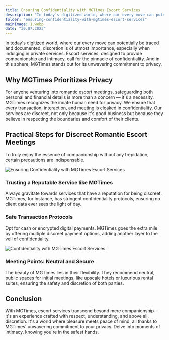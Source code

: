 ```yaml
---
title: Ensuring Confidentiality with MGTimes Escort Services
description: "In today's digitized world, where our every move can potentially be traced and documented, discretion is of utmost importance, especially when indulging in private services. Escort services, designed to provide companionship and intimacy, call for the pinnacle of confidentiality."
folder: "ensuring-confidentiality-with-mgtimes-escort-services"
mainImage: 1.webp
date: "30.07.2023"
---
```


In today's digitized world, where our every move can potentially be traced and documented, discretion is of utmost importance, especially when indulging in private services. Escort services, designed to provide companionship and intimacy, call for the pinnacle of confidentiality. And in this sphere, MGTimes stands out for its unwavering commitment to privacy.


## Why MGTimes Prioritizes Privacy
For anyone venturing into <a href="https://mgtimes.ae/services/romantic-escort-meetings" class="menu__link" data-v-f81b9fa1="">romantic escort meetings</a>, safeguarding both personal and financial details is more than a concern — it's a necessity.
MGTimes recognizes the innate human need for privacy. We ensure that every transaction, interaction, and meeting is cloaked in confidentiality. Our services are discreet, not only because it's good business but because they believe in respecting the boundaries and comfort of their clients.


## Practical Steps for Discreet Romantic Escort Meetings

To truly enjoy the essence of companionship without any trepidation, certain precautions are indispensable.

![Ensuring Confidentiality with MGTimes Escort Services](/assets/img/media/ensuring-confidentiality-with-mgtimes-escort-services/2.webp "Ensuring Confidentiality with Escort Services")

### Trusting a Reputable Service like MGTimes
Always gravitate towards services that have a reputation for being discreet. MGTimes, for instance, has stringent confidentiality protocols, ensuring no client data ever sees the light of day.


### Safe Transaction Protocols
Opt for cash or encrypted digital payments. MGTimes goes the extra mile by offering multiple discreet payment options, adding another layer to the veil of confidentiality.


![Confidentiality with MGTimes Escort Services](/assets/img/media/ensuring-confidentiality-with-mgtimes-escort-services/3.webp "Confidentiality with Escort")

### Meeting Points: Neutral and Secure
The beauty of MGTimes lies in their flexibility. They recommend neutral, public spaces for initial meetings, like upscale hotels or luxurious rental suites, ensuring the safety and discretion of both parties.


## Conclusion
With MGTimes, escort services transcend beyond mere companionship—it's an experience crafted with respect, understanding, and above all, discretion. It's a world where pleasure meets peace of mind, all thanks to MGTimes' unwavering commitment to your privacy. Delve into moments of intimacy, knowing you're in the safest hands.


